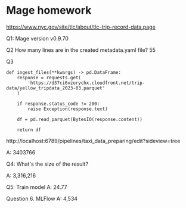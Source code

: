 # Mage homework

https://www.nyc.gov/site/tlc/about/tlc-trip-record-data.page

Q1: Mage version
v0.9.70

Q2
How many lines are in the created metadata.yaml file?
55



Q3
```shell
def ingest_files(**kwargs) -> pd.DataFrame:
    response = requests.get(
        'https://d37ci6vzurychx.cloudfront.net/trip-data/yellow_tripdata_2023-03.parquet'
    )

    if response.status_code != 200:
        raise Exception(response.text)

    df = pd.read_parquet(BytesIO(response.content))

    return df
```

http://localhost:6789/pipelines/taxi_data_preparing/edit?sideview=tree


A: 3403766

Q4: What's the size of the result?

A: 3,316,216

Q5: Train model
A: 24.77

Question 6. MLFlow
A: 4,534

